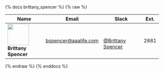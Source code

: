{% docs brittany_spencer %}
{% raw %}

|Name|Email|Slack|Ext.|
|----|-----|-----|----|
|<img src="https://ca.slack-edge.com/TDCJ5T84R-UNUHKL2H4-42584a578b1a-512" width="70"><br>**Brittany Spencer**|[bspencer@aaalife.com](mailto:bspencer@aaalife.com)|<br>[@Brittany Spencer](https://aaainsights.slack.com/team/UNUHKL2H4) | 2881|

{% endraw %}
{% enddocs %}